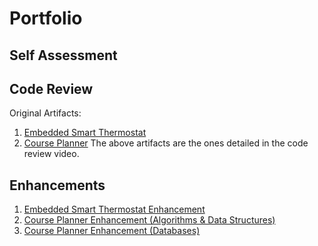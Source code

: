 # Portfolio
## Self Assessment
## Code Review
Original Artifacts:
1. [Embedded Smart Thermostat](https://github.com/Nsilvestro/Nsilvestro.github.io/tree/main/Original%20Artifacts/Artifact%20One/gpiointerrupt_CC3220SF_LAUNCHXL_nortos_gcc)
2. [Course Planner](https://github.com/Nsilvestro/Nsilvestro.github.io/tree/main/Original%20Artifacts/Artifact%20Two/CoursePlanner)
The above artifacts are the ones detailed in the code review video. 
## Enhancements
1. [Embedded Smart Thermostat Enhancement](https://github.com/Nsilvestro/Nsilvestro.github.io/tree/main/Artifact%20One%20Enhancement/gpiointerrupt_CC3220SF_LAUNCHXL_nortos_gcc)
2. [Course Planner Enhancement (Algorithms & Data Structures)](https://github.com/Nsilvestro/Nsilvestro.github.io/tree/main/Artifact%20Two%20Enhancement%20One/CoursePlannerEnhancement.1)
3. [Course Planner Enhancement (Databases)]()
